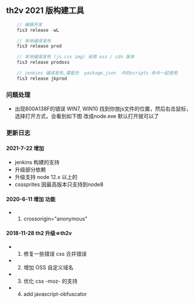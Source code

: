 ## th2v 2021 版构建工具

```js
    // 编辑开发 
    fis3 release -wL

    // 本地编译发布 
    fis3 release prod

    // 本地编译发布 (js css img) 采用 oss / cdn 版本
    fis3 release prodoss 

    // jenkins 编译发布,需配合  package.json  中的scripts 命令一起使用
    fis3 release jkprod

```

### 问题处理

- 出现800A138F的错误 WIN7, WIN10
  找到你放js文件的位置，然后右击鼠标， 选择打开方式，会看到如下图 
  改成node.exe 默认打开就可以了

  


### 更新日志

#### 2021-7-22 增加 

- jenkins 构建的支持 
- 升级部分依赖
- 升级支持 node 12.x 以上的
- csssprites 因最高版本只支持到node8 

#### 2020-6-11  增加 功能

- 1. crossorigin="anonymous"

#### 2018-11-28 th2 升级=>th2v

- 1. 修复一些错误 css 合并错误 
- 2. 增加 OSS 自定义域名
- 3. 优化 css -moz- 的支持
- 4. add javascript-obfuscator 